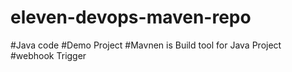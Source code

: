 # eleven-devops-maven-repo
#Java code
#Demo Project
#Mavnen is Build tool for Java Project
#webhook Trigger

